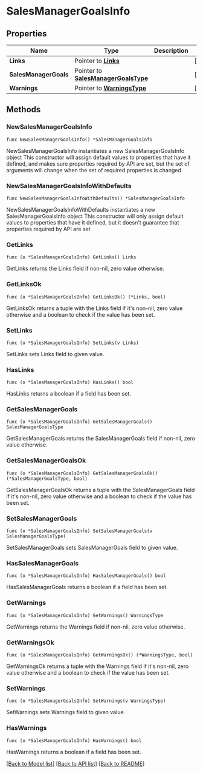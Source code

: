 # SalesManagerGoalsInfo

## Properties

Name | Type | Description | Notes
------------ | ------------- | ------------- | -------------
**Links** | Pointer to [**Links**](Links.md) |  | [optional] 
**SalesManagerGoals** | Pointer to [**SalesManagerGoalsType**](SalesManagerGoalsType.md) |  | [optional] 
**Warnings** | Pointer to [**WarningsType**](WarningsType.md) |  | [optional] 

## Methods

### NewSalesManagerGoalsInfo

`func NewSalesManagerGoalsInfo() *SalesManagerGoalsInfo`

NewSalesManagerGoalsInfo instantiates a new SalesManagerGoalsInfo object
This constructor will assign default values to properties that have it defined,
and makes sure properties required by API are set, but the set of arguments
will change when the set of required properties is changed

### NewSalesManagerGoalsInfoWithDefaults

`func NewSalesManagerGoalsInfoWithDefaults() *SalesManagerGoalsInfo`

NewSalesManagerGoalsInfoWithDefaults instantiates a new SalesManagerGoalsInfo object
This constructor will only assign default values to properties that have it defined,
but it doesn't guarantee that properties required by API are set

### GetLinks

`func (o *SalesManagerGoalsInfo) GetLinks() Links`

GetLinks returns the Links field if non-nil, zero value otherwise.

### GetLinksOk

`func (o *SalesManagerGoalsInfo) GetLinksOk() (*Links, bool)`

GetLinksOk returns a tuple with the Links field if it's non-nil, zero value otherwise
and a boolean to check if the value has been set.

### SetLinks

`func (o *SalesManagerGoalsInfo) SetLinks(v Links)`

SetLinks sets Links field to given value.

### HasLinks

`func (o *SalesManagerGoalsInfo) HasLinks() bool`

HasLinks returns a boolean if a field has been set.

### GetSalesManagerGoals

`func (o *SalesManagerGoalsInfo) GetSalesManagerGoals() SalesManagerGoalsType`

GetSalesManagerGoals returns the SalesManagerGoals field if non-nil, zero value otherwise.

### GetSalesManagerGoalsOk

`func (o *SalesManagerGoalsInfo) GetSalesManagerGoalsOk() (*SalesManagerGoalsType, bool)`

GetSalesManagerGoalsOk returns a tuple with the SalesManagerGoals field if it's non-nil, zero value otherwise
and a boolean to check if the value has been set.

### SetSalesManagerGoals

`func (o *SalesManagerGoalsInfo) SetSalesManagerGoals(v SalesManagerGoalsType)`

SetSalesManagerGoals sets SalesManagerGoals field to given value.

### HasSalesManagerGoals

`func (o *SalesManagerGoalsInfo) HasSalesManagerGoals() bool`

HasSalesManagerGoals returns a boolean if a field has been set.

### GetWarnings

`func (o *SalesManagerGoalsInfo) GetWarnings() WarningsType`

GetWarnings returns the Warnings field if non-nil, zero value otherwise.

### GetWarningsOk

`func (o *SalesManagerGoalsInfo) GetWarningsOk() (*WarningsType, bool)`

GetWarningsOk returns a tuple with the Warnings field if it's non-nil, zero value otherwise
and a boolean to check if the value has been set.

### SetWarnings

`func (o *SalesManagerGoalsInfo) SetWarnings(v WarningsType)`

SetWarnings sets Warnings field to given value.

### HasWarnings

`func (o *SalesManagerGoalsInfo) HasWarnings() bool`

HasWarnings returns a boolean if a field has been set.


[[Back to Model list]](../README.md#documentation-for-models) [[Back to API list]](../README.md#documentation-for-api-endpoints) [[Back to README]](../README.md)


